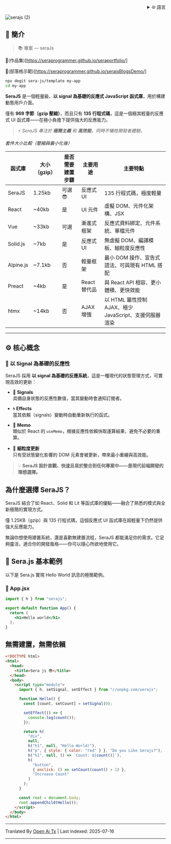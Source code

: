 <div align="right">
  <details>
    <summary >🌐 語言</summary>
    <div>
      <div align="center">
        <a href="https://openaitx.github.io/view.html?user=sera-js&project=sera&lang=en">English</a>
        | <a href="https://openaitx.github.io/view.html?user=sera-js&project=sera&lang=zh-CN">简体中文</a>
        | <a href="https://openaitx.github.io/view.html?user=sera-js&project=sera&lang=zh-TW">繁體中文</a>
        | <a href="https://openaitx.github.io/view.html?user=sera-js&project=sera&lang=ja">日本語</a>
        | <a href="https://openaitx.github.io/view.html?user=sera-js&project=sera&lang=ko">한국어</a>
        | <a href="https://openaitx.github.io/view.html?user=sera-js&project=sera&lang=hi">हिन्दी</a>
        | <a href="https://openaitx.github.io/view.html?user=sera-js&project=sera&lang=th">ไทย</a>
        | <a href="https://openaitx.github.io/view.html?user=sera-js&project=sera&lang=fr">Français</a>
        | <a href="https://openaitx.github.io/view.html?user=sera-js&project=sera&lang=de">Deutsch</a>
        | <a href="https://openaitx.github.io/view.html?user=sera-js&project=sera&lang=es">Español</a>
        | <a href="https://openaitx.github.io/view.html?user=sera-js&project=sera&lang=it">Itapano</a>
        | <a href="https://openaitx.github.io/view.html?user=sera-js&project=sera&lang=ru">Русский</a>
        | <a href="https://openaitx.github.io/view.html?user=sera-js&project=sera&lang=pt">Português</a>
        | <a href="https://openaitx.github.io/view.html?user=sera-js&project=sera&lang=nl">Nederlands</a>
        | <a href="https://openaitx.github.io/view.html?user=sera-js&project=sera&lang=pl">Polski</a>
        | <a href="https://openaitx.github.io/view.html?user=sera-js&project=sera&lang=ar">العربية</a>
        | <a href="https://openaitx.github.io/view.html?user=sera-js&project=sera&lang=fa">فارسی</a>
        | <a href="https://openaitx.github.io/view.html?user=sera-js&project=sera&lang=tr">Türkçe</a>
        | <a href="https://openaitx.github.io/view.html?user=sera-js&project=sera&lang=vi">Tiếng Việt</a>
        | <a href="https://openaitx.github.io/view.html?user=sera-js&project=sera&lang=id">Bahasa Indonesia</a>
      </div>
    </div>
  </details>
</div>


![serajs (2)](https://github.com/user-attachments/assets/7ccff260-491d-420b-8e22-4579f9bad50a)

## 📖 **簡介**

> 📚 專案  —  seraJs

🔗(作品集)[https://seraprogrammer.github.io/seraportfolio/] 

🔗(部落格示範)[https://seraprogrammer.github.io/serajsBlogsDemo/] 


```bash
npx degit sera-js/template my-app
cd my-app
```
**SeraJS** 是一個輕量級、**以 signal 為基礎的反應式 JavaScript 函式庫**，用於構建動態用戶介面。

僅有 **969 字節（gzip 壓縮）**，而且只有 **135 行程式碼**，這是一個極其輕量的反應式 UI 函式庫——在極小負擔下提供強大的反應能力。

> ⚡️ _SeraJS 專注於 **極簡主義** 和 **高效能**，同時不犧牲開發者體驗。_


*套件大小比較（壓縮與最小化後）*

| 函式庫 | 大小（gzip） | 是否需要建置步驟 | 主要用途 | 主要特點 |
|---------|----------------|---------------------|-------------|--------------|
| SeraJS | 1.25kb | 可選 😎 | 反應式 UI | 135 行程式碼，極度輕量 |
| React | ~40kb | 是 | UI 元件 | 虛擬 DOM、元件化架構、JSX |
| Vue | ~33kb | 可選 | 漸進式框架 | 反應式資料綁定、元件系統、單檔元件 |
| Solid.js | ~7kb | 是 | 反應式 UI | 無虛擬 DOM、編譯模板、細粒度反應性 |
| Alpine.js | ~7.1kb | 否 | 輕量框架 | 最小 DOM 操作、宣告式語法、可與現有 HTML 搭配 |
| Preact | ~4kb | 是 | React 替代品 | 與 React API 相容、更小體積、更快效能 |
| htmx | ~14kb | 否 | AJAX 增強 | 以 HTML 屬性控制 AJAX、極少 JavaScript、支援伺服器渲染 |



---

## ⚙️ **核心概念**

### 🔄 **以 Signal 為基礎的反應性**

SeraJS 採用 **以 signal 為基礎的反應系統**，這是一種現代的狀態管理方式，可實現高效的更新：

- 🧠 **Signals**  
  具備自身狀態的反應性數值，當其變動時會通知訂閱者。

- 🌀 **Effects**  
  當其依賴（signals）變動時自動重新執行的函式。

- 🧭 **Memo**  
  類似於 React 的 `useMemo`，根據反應性依賴快取運算結果，避免不必要的重算。

- 🔬 **細粒度更新**  
  只有受狀態變化影響的 DOM 元素會被更新，帶來最小重繪與高效能。

> 💡 **SeraJS 設計直觀、快速且易於整合到任何專案中——是現代前端開發的理想選擇。**


## 為什麼選擇 SeraJS？

SeraJS 結合了如 React、Solid 和 Lit 等函式庫的優點——融合了熟悉的模式與全新極簡的實現方式。

僅 1.25KB（gzip）與 135 行程式碼，這個反應式 UI 函式庫在超輕量下仍然提供強大反應能力。

無論你想使用建置系統，還是喜歡無建置流程，SeraJS 都能滿足你的需求。它足夠靈活，適合你的開發風格——你可以隨心所欲地使用它。


## 🌱 **Sera.js 基本範例**

以下是 Sera.js 實現 Hello World 訊息的極簡範例。

### 📄 App.jsx










```jsx
import { h } from "serajs";

export default function App() {
  return (
    <h1>Hello world</h1>
  );
}
```
## 無需建置，無需依賴


```html
<!DOCTYPE html>
<html>
  <head>
    <title>Sera js 😎</title>
  </head>
  <body>
    <script type="module">
      import { h, setSignal, setEffect } from "//unpkg.com/serajs";

      function Hello() {
        const [count, setCount] = setSignal(0);

        setEffect(() => {
          console.log(count());
        });

        return h(
          "div",
          null,
          h("h1", null, "Hello World!"),
          h("p", { style: { color: "red" } }, "Do you Like Serajs?"),
          h("h1", null, () => `Count: ${count()}`),
          h(
            "button",
            { onclick: () => setCount(count() + 1) },
            "Increase Count"
          )
        );
      }

      const root = document.body;
      root.appendChild(Hello());
    </script>
  </body>
</html>
```
<translate-content>
</translate-content>

---

Tranlated By [Open Ai Tx](https://github.com/OpenAiTx/OpenAiTx) | Last indexed: 2025-07-16

---